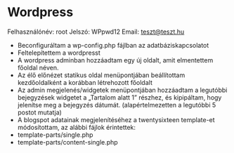 Wordpress
============================
Felhasználónév: root
Jelszó: WPpwd12
Email: teszt@teszt.hu
-	Beconfiguráltam a wp-config.php fájlban az adatbáziskapcsolatot
-	Feltelepítettem a wordpresst 
-	A wordpress adminban hozzáadtam egy új oldalt, amit elmentettem főoldal néven.
-	Az élő előnézet statikus oldal menüpontjában beállítottam kezdőoldalként a korábban létrehozott főoldalt
-	Az admin megjelenés/widgetek menüpontjában hozzáadtam a legutóbbi bejegyzések widgetet a „Tartalom alatt 1” részhez, és kipipáltam, hogy jelenítse meg a bejegyzés dátumát. (alapértelmezetten a legutóbbi 5 postot mutatja)
-	A blogspot adatainak megjelenítéséhez a twentysixteen template-et módosítottam, az alábbi fájlok érintettek:
- template-parts/single.php
- template-parts/content-single.php

